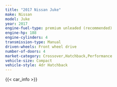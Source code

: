 ```yaml
---
title: "2017 Nissan Juke"
make: Nissan
model: Juke
year: 2017
engine-fuel-type: premium unleaded (recommended)
engine-hp: 188
engine-cylinders: 4
transmission-type: Manual
driven-wheels: Front wheel drive
number-of-doors: 4
market-category: Crossover,Hatchback,Performance
vehicle-size: Compact
vehicle-style: 4dr Hatchback
---
```


{{< car_info >}}
